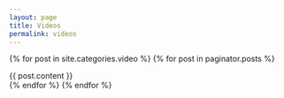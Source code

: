 ```yaml
---
layout: page
title: Videos
permalink: videos
---
```


{% for post in site.categories.video %}
  {% for post in paginator.posts %}
  <div>
	{{ post.content }}
  </div>
  {% endfor %}
{% endfor %}